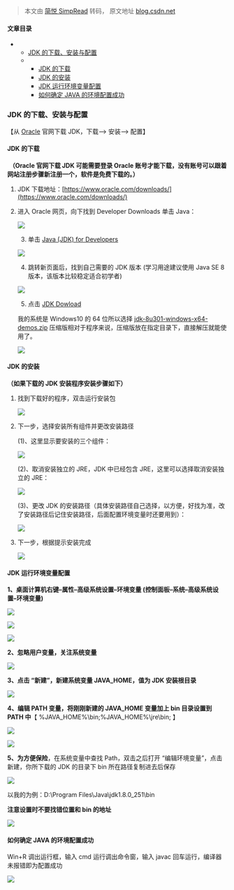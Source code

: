> 本文由 [简悦 SimpRead](http://ksria.com/simpread/) 转码， 原文地址 [blog.csdn.net](https://blog.csdn.net/qq_43371422/article/details/119786726?spm=1001.2014.3001.5502)

#### 文章目录

*   *   [JDK 的下载、安装与配置](#JDK_2)
    *   *   [JDK 的下载](#JDK_6)
        *   [JDK 的安装](#JDK_34)
        *   [JDK 运行环境变量配置](#JDK_66)
        *   [如何确定 JAVA 的环境配置成功](#JAVA_116)

### JDK 的下载、安装与配置

【从 [Oracle](https://so.csdn.net/so/search?q=Oracle&spm=1001.2101.3001.7020) 官网下载 JDK，下载—> 安装—> 配置】

#### JDK 的下载

​ **（Oracle 官网下载 JDK 可能需要登录 Oracle 账号才能下载，没有账号可以跟着网站注册步骤新注册一个，软件是免费下载的。）**

1.  JDK 下载地址：[https://www.oracle.com/downloads/](https://www.oracle.com/downloads/)
    
2.  进入 Oracle 网页，向下找到 Developer Downloads 单击 Java：
    
    ![](https://i-blog.csdnimg.cn/blog_migrate/d5eb83c09a013489097eccd8a8fba659.png#pic_center)
    
    3.  单击 [Java (JDK) for Developers](https://www.oracle.com/java/technologies/javase-downloads.html)
    
    ![](https://i-blog.csdnimg.cn/blog_migrate/3257e56b946e832a686ebf0f2b1cb279.png#pic_center)
    
    4.  跳转新页面后，找到自己需要的 JDK 版本 (学习用途建议使用 Java SE 8 版本，该版本比较稳定适合初学者)
    
    ![](https://i-blog.csdnimg.cn/blog_migrate/b57c008e3bd18f1249eaa0801d4dff5e.png#pic_center)
    
    5.  点击 [JDK Dowload](https://www.oracle.com/java/technologies/javase/javase-jdk8-downloads.html)
    
    我的系统是 Windows10 的 64 位所以选择 [jdk-8u301-windows-x64-demos.zip](https://www.oracle.com/java/technologies/javase/javase-jdk8-downloads.html#license-lightbox) 压缩版相对于程序来说，压缩版放在指定目录下，直接解压就能使用了。
    
    ![](https://i-blog.csdnimg.cn/blog_migrate/22cb86b58adad556ccf34d89020cb8a3.png#pic_center)
    

#### JDK 的安装

**（如果下载的 JDK 安装程序安装步骤如下）**

1.  找到下载好的程序，双击运行安装包
    
    ![](https://i-blog.csdnimg.cn/blog_migrate/64d34c4707703c222bcde30154b25ceb.png#pic_center)
    
2.  下一步，选择安装所有组件并更改安装路径
    
    (1)、这里显示要安装的三个组件：
    
    ![](https://i-blog.csdnimg.cn/blog_migrate/8d8fe891cafc69bc0d9f0f04256b3ca4.png#pic_center)
    
    (2)、取消安装独立的 JRE，JDK 中已经包含 JRE，这里可以选择取消安装独立的 JRE：
    
    ![](https://i-blog.csdnimg.cn/blog_migrate/9a23261b07a3332972c28b22a0e1c6e2.png#pic_center)
    
    (3)、更改 JDK 的安装路径（具体安装路径自己选择，以方便，好找为准，改了安装路径后记住安装路径，后面配置环境变量时还要用到）：
    
    ![](https://i-blog.csdnimg.cn/blog_migrate/00df4c5dad7dbc85b52fce19e7f4367e.png#pic_center)
    
3.  下一步，根据提示安装完成
    
    ![](https://i-blog.csdnimg.cn/blog_migrate/5765e2cf72664e17b21b0c69bb363879.png#pic_center)
    

#### JDK 运行环境变量配置

**1、桌面计算机右键–属性–高级系统设置–环境变量 (控制面板–系统–高级系统设置–环境变量)**

![](https://i-blog.csdnimg.cn/blog_migrate/940d580a2d3eaf7b05e84c2710a812f0.png#pic_center)

![](https://i-blog.csdnimg.cn/blog_migrate/f5ab50bef784d3580bae99f15744b7f6.png#pic_center)

![](https://i-blog.csdnimg.cn/blog_migrate/1cee2fadb298e00983eeace28e5179dd.png#pic_center)

**2、忽略用户变量，关注系统变量**

![](https://i-blog.csdnimg.cn/blog_migrate/35f5b9ecc5858e1049c0ddf3eb6b9d88.png#pic_center)

**3、点击 “新建”，新建系统变量 JAVA_HOME，值为 JDK 安装根目录**

![](https://i-blog.csdnimg.cn/blog_migrate/5386a1951d53100d95dff53ea607912d.png#pic_center)

**4、编辑 PATH 变量，将刚刚新建的 JAVA_HOME 变量加上 bin 目录设置到 PATH 中**【 %JAVA_HOME%\bin;%JAVA_HOME%\jre\bin; 】

![](https://i-blog.csdnimg.cn/blog_migrate/31f0a522f203deb8c358e3009bee8361.png#pic_center)

![](https://i-blog.csdnimg.cn/blog_migrate/7cc1b098c85c79ca06d491cd0c07ffaf.png#pic_center)

**5、为方便保险**，在系统变量中查找 Path，双击之后打开 “编辑环境变量”，点击新建，你所下载的 JDK 的目录下 bin 所在路径复制进去后保存

![](https://i-blog.csdnimg.cn/blog_migrate/137e0dc6fca5b93e970a99f13a055e21.png#pic_center)

以我的为例：D:\Program Files\Java\jdk1.8.0_251\bin

**注意设置时不要找错位置和 bin 的地址**

![](https://i-blog.csdnimg.cn/blog_migrate/a0435ca826f99889fe9b3e5379ffbea1.png#pic_center)

#### 如何确定 JAVA 的环境配置成功

Win+R 调出运行框，输入 cmd 运行调出命令窗，输入 javac 回车运行，编译器未报错即为配置成功

![](https://i-blog.csdnimg.cn/blog_migrate/5c61cdc3ca64756c05ebda5e0e92b546.png#pic_center)